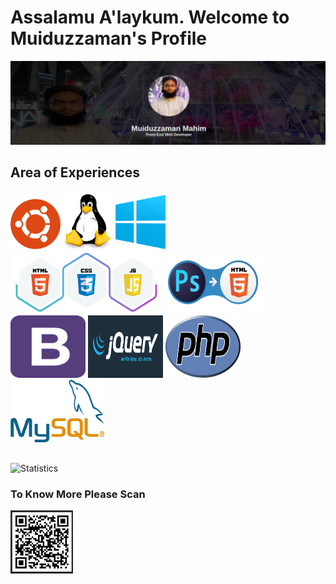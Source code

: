 # Assalamu A'laykum. Welcome to Muiduzzaman's Profile
<img src="images/myself.png"/>

## Area of Experiences
<img src="images/ub.png" width="80px" alt="ubuntu"/>   <img src="images/linux.png" width="80px" alt="linux"/>   <img src="images/win.png" width="80px" alt="win"/>
<br/>
<img src="images/hcj.png" width="240px" height="100px" alt="html-css-js"/>   <img src="images/psd.png" width="160px"  height="100px" alt="psd to html"/> <img src="images/b.png" width="120px"  height="100px" alt="bootstrap"/>   <img src="images/jq.png" width="120px"  height="100px" alt="jquery"/>   <img src="images/php.png" width="120px"  height="100px" alt="php"/>   <img src="images/msql.png" width="150px"  height="100px" alt="mysql"/>

##
![Statistics](https://github-readme-stats.vercel.app/api?username=muiduzzaman-mahim&show_icons=true&hide_border=true)

### To Know More Please Scan
<img src="images/scan.png" width="100px"/>  

